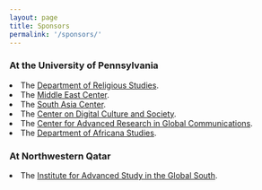 ```yaml
---
layout: page
title: Sponsors
permalink: '/sponsors/'
---
```


<h3>At the University of Pennsylvania</h3>

<li>The <a href="https://rels.sas.upenn.edu/">Department of Religious Studies</a>.</li>
<li>The <a href="https://mec.sas.upenn.edu/">Middle East Center</a>.</li>
<li>The <a href="https://www.southasiacenter.upenn.edu/">South Asia Center</a>.</li>
<li>The <a href="https://www.asc.upenn.edu/research/centers/center-on-digital-culture-and-society">Center on Digital Culture and Society</a>.</li>
<li>The <a href="https://www.asc.upenn.edu/research/centers/center-for-advanced-research-in-global-communication">Center for Advanced Research in Global Communications</a>.</li>
<li>The <a href="https://africana.sas.upenn.edu/">Department of Africana Studies</a>.</li>


<h3>At Northwestern Qatar</h3>
<li> The <a href="https://www.qatar.northwestern.edu/research/ias_nuq/index.html">Institute for Advanced Study in the Global South</a>.</li>